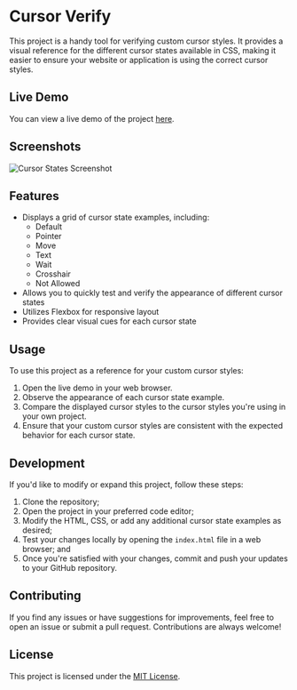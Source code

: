 # Cursor Verify

This project is a handy tool for verifying custom cursor styles. It provides a visual reference for the different cursor states available in CSS, making it easier to ensure your website or application is using the correct cursor styles.

## Live Demo
You can view a live demo of the project [here](https://enricolam.github.io/cursor-verify/).

## Screenshots
![Cursor States Screenshot](screenshot.png)

## Features
- Displays a grid of cursor state examples, including:
  - Default
  - Pointer
  - Move
  - Text
  - Wait
  - Crosshair
  - Not Allowed
- Allows you to quickly test and verify the appearance of different cursor states
- Utilizes Flexbox for responsive layout
- Provides clear visual cues for each cursor state

## Usage
To use this project as a reference for your custom cursor styles:

1. Open the live demo in your web browser.
2. Observe the appearance of each cursor state example.
3. Compare the displayed cursor styles to the cursor styles you're using in your own project.
4. Ensure that your custom cursor styles are consistent with the expected behavior for each cursor state.

## Development
If you'd like to modify or expand this project, follow these steps:

1. Clone the repository;
2. Open the project in your preferred code editor;
3. Modify the HTML, CSS, or add any additional cursor state examples as desired;
4. Test your changes locally by opening the `index.html` file in a web browser; and
5. Once you're satisfied with your changes, commit and push your updates to your GitHub repository.

## Contributing
If you find any issues or have suggestions for improvements, feel free to open an issue or submit a pull request. Contributions are always welcome!

## License
This project is licensed under the [MIT License](LICENSE).
